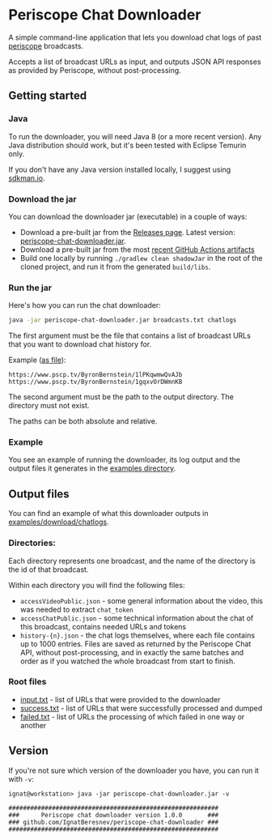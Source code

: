 # Periscope Chat Downloader

A simple command-line application that lets you download chat logs of past [periscope](https://www.pscp.tv/) broadcasts.

Accepts a list of broadcast URLs as input, and outputs JSON API responses as provided by Periscope, without 
post-processing.

## Getting started

### Java

To run the downloader, you will need Java 8 (or a more recent version). Any Java distribution should work, but
it's been tested with Eclipse Temurin only.

If you don't have any Java version installed locally, I suggest using [sdkman.io](https://sdkman.io/).

### Download the jar

You can download the downloader jar (executable) in a couple of ways:

* Download a pre-built jar from the [Releases page][2]. Latest version: [periscope-chat-downloader.jar][3].
* Download a pre-built jar from the most [recent GitHub Actions artifacts][1]
* Build one locally by running `./gradlew clean shadowJar` in the root of the cloned project, 
  and run it from the generated `build/libs`.

### Run the jar

Here's how you can run the chat downloader:

```bash
java -jar periscope-chat-downloader.jar broadcasts.txt chatlogs
```

The first argument must be the file that contains a list of broadcast URLs that you want to download chat history for.

Example ([as file](examples/download/broadcasts.txt)):

```
https://www.pscp.tv/ByronBernstein/1lPKqwmwQvAJb
https://www.pscp.tv/ByronBernstein/1gqxvOrDWmnKB
```

The second argument must be the path to the output directory. The directory must not exist.

The paths can be both absolute and relative.

### Example

You see an example of running the downloader, its log output and the output files it generates
in the [examples directory](examples).

## Output files

You can find an example of what this downloader outputs in [examples/download/chatlogs](examples/download/chatlogs).

### Directories:

Each directory represents one broadcast, and the name of the directory is the id of that broadcast.

Within each directory you will find the following files:

* `accessVideoPublic.json` - some general information about the video, this was needed to extract `chat_token`
* `accessChatPublic.json` - some technical information about the chat of this broadcast, contains needed URLs and tokens
* `history-{n}.json` - the chat logs themselves, where each file contains up to 1000 entries. Files are saved
  as returned by the Periscope Chat API, without post-processing, and in exactly the same batches and order as if you
  watched the whole broadcast from start to finish.

### Root files

* [input.txt](examples/download/chatlogs/input.txt) - list of URLs that were provided to the downloader
* [success.txt](examples/download/chatlogs/success.txt) - list of URLs that were successfully processed and dumped
* [failed.txt](examples/download/chatlogs/failed.txt) - list of URLs the processing of which failed in one way or another

## Version

If you're not sure which version of the downloader you have, you can run it with `-v`:

```text
ignat@workstation> java -jar periscope-chat-downloader.jar -v

##########################################################
###      Periscope chat downloader version 1.0.0       ###
### github.com/IgnatBeresnev/periscope-chat-downloader ###
##########################################################
```

[1]: https://github.com/IgnatBeresnev/periscope-chat-downloader/actions?query=branch%3Amaster
[2]: https://github.com/IgnatBeresnev/periscope-chat-downloader/releases
[3]: https://github.com/IgnatBeresnev/periscope-chat-downloader/releases/download/1.0.0/periscope-chat-downloader.jar
